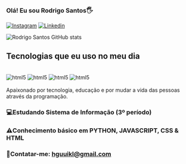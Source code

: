 ### Olá! Eu sou Rodrigo Santos🖐

[![Instagram](https://img.shields.io/badge/Instagram-E4405F?style=for-the-badge&logo=instagram&logoColor=white
)](https://www.instagram.com/rodrygo_of/)
[![Linkedin](https://img.shields.io/badge/LinkedIn-0077B5?style=for-the-badge&logo=linkedin&logoColor=white
)](https://www.linkedin.com/in/rodrigo-santos-3b5511269/)

![Rodrigo Santos GitHub stats](https://github-readme-stats.vercel.app/api?username=RodrigoSantos359&show_icons=true&theme=highcontrast)
## Tecnologias que eu uso no meu dia

<div style="display: inline_block"><br/>
 <img align="center" alt="html5" src="https://img.shields.io/badge/HTML5-E34F26?style=for-the-badge&logo=html5&logoColor=white
"/>
 <img align="center" alt="html5" src="https://img.shields.io/badge/JavaScript-F7DF1E?style=for-the-badge&logo=javascript&logoColor=black
"/>
 <img align="center" alt="html5" src="https://img.shields.io/badge/Python-14354C?style=for-the-badge&logo=python&logoColor=white
"/>
 <img align="center" alt="html5" src="https://img.shields.io/badge/CSS-239120?&style=for-the-badge&logo=css3&logoColor=white
"/>
</div><br/>
Apaixonado por tecnologia, educação e por mudar a vida das pessoas através da programação.

### 💻Estudando Sistema de Informação (3º período)
### ⚠️Conhecimento básico em PYTHON, JAVASCRIPT, CSS & HTML
### 📧Contatar-me: hguuikl@gmail.com




